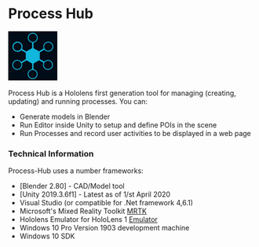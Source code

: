 # Process Hub
![Process Hub](https://raw.githubusercontent.com/VRDL-Covid/Process-Hub/master/Assets/Icons/icon100100_dark.png)

Process Hub is a Hololens first generation tool for managing (creating, updating) and running processes.
You can:
  - Generate models in Blender
  - Run Editor inside Unity to setup and define POIs in the scene
  - Run Processes and record user activities to be displayed in a web page

### Technical Information

Process-Hub uses a number frameworks:

* [Blender 2.80] - CAD/Model tool
* [Unity 2019.3.6f1] - Latest as of 1/st April 2020
* Visual Studio (or compatible for .Net framework 4,6.1)
* Microsoft's Mixed Reality Toolkit [MRTK](https://docs.microsoft.com/en-us/windows/mixed-reality/mrtk-getting-started)
* Hololens Emulator for HoloLens 1 [Emulator](https://docs.microsoft.com/en-us/windows/mixed-reality/using-the-hololens-emulator)
* Windows 10 Pro Version 1903 development machine
* Windows 10 SDK
